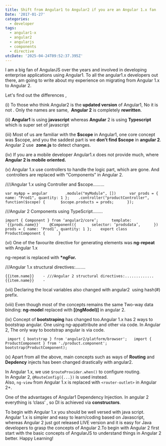 ```yaml
---
title: Shift from Angular1 to Angular2 if you are an Angular 1.x fan
Date: '2017-01-27'
categories:
  - developer
tags:
  - angular1-x
  - angular2
  - angularjs
  - components
  - directive
utcDate: '2025-04-24T09:52:37.395Z'
---
```


I am a big fan of AngularJS over the years and involved in developing enterprise applications using Angular1. To all the angular1.x developers out there, am going to write about my experience on migrating from Angular 1.x to Angular 2. 

  

Let's find out the differences ,

  

(i) To those who think Angular2 is the **updated version** of Angular1, No it is not . Only the names are same,  **Angular 2** is completely **rewritten**.

  

  
  

(ii) **Angular1** is using **javascript** whereas **Angular** 2 is using **Typescript** which is super set of javascript

  

  
  

(iii) Most of us are familiar with the **$scope** in Angular1, one core concept was $scope, and you the saddest part is we **don't find $scope** in **angular 2**. Angular 2 use  **zone.js** to detect changes.

  

  
  

(iv) If you are a mobile developer Angular1.x does not provide much, where **Angular 2 is mobile oriented.**

  

  
  

(v) Angular 1.x use controllers to handle the logic part, which are gone. And  controllers are replaced with “Components” in Angular 2.

  

  

 ////Angular 1.x using Controller and $scope.........  

 `var myApp = angular        .module("myModule", [])      var prods = { name: "Prod1", quantity: 1 };    .controller("productController", function($scope) {       $scope.products = prods;      });`  

 ///Angular 2 Components using TypeScript........  

 ``import { Component } from ‘angular2/core’;      template: `{{prods.name}}`    @Component({       selector: ‘prodsdata’,      })      prods = { name: ‘Prod1’, quantity: 1 };    export class ProductComponent {      }``  

  

(vi) One of the favourite directive for generating elements was **ng-repeat** with Angular 1.x

ng-repeat is replaced with **\*ngFor.**

 ///Angular 1.x structural directives:........  

   `{{item.name}}    - ///Angular 2 structural directives:.............                              {{item.name}}    -`               

  

(vii) Declaring the local variables also changed with angular2  using hash(#) prefix.  
  
  

(viii) Even though most of the concepts remains the same Two-way data binding: **ng-model** replaced with **\[(ngModel)\]** in angular 2.

  

  

(ix) Concept of **bootstraping** has changed too.Angular 1.x has 2 ways to bootstrap angular. One using ng-appattribute and other via code. In Angular 2, The only way to bootstrap angular is via code.

```
 import { bootstrap } from 'angular2/platform/browser';   import { ProductComponent } from './product.component';   bootstrap(ProductComponent);  
```

  
  

(x) Apart from all the above, main concepts such as ways of **Routing** and **Depdency** injects has been changed drastically with angular2.

  

  

In Angular 1.x, we use `$routeProvider.when()` to configure routing.  
In Angular 2, `@RouteConfig({...})` is used instead.  
Also, `ng-view` from Angular 1.x is replaced with `<router-outlet>` in Angular 2+.
  

  

One of the advantages of Angular1 Dependency Injection. In angular 2 everything is ‘class’ , so DI is achieved via **constructors**.

  

  

To begin with Angular 1.x you should be well versed with java script. Angular 1.x is simpler and easy to learn/coding based on Javascript, whereas Angular 2 just got released LIVE version and it is easy for Java developers to grasp the concepts of Angular 2.To begin with Angular 2 first start with the basic concepts of AngularJS to understand things in Angular 2 better. Happy Learning!
